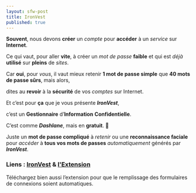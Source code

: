 ```yaml
---
layout: sfw-post
title: IronVest
published: true
---
```


**Souvent**, nous devons **créer** un *compte* pour **accéder** à un *service* sur **Internet**.

Ce qui vaut, pour aller **vite**, à créer un *mot de passe* **faible** et qui est *déjà* **utilisé** sur **pleins** de *sites*.

Car **oui**, pour *vous*, il vaut mieux retenir **1 mot de passe simple** que **40 mots de passe sûrs**, mais alors,

dites au **revoir** à la **sécurité** de vos *comptes* sur Internet.

Et c’est pour **ça** que je vous présente ***IronVest***,

c’est un **Gestionnaire** d’**Information** **Confidentielle**.

C’est comme ***Dashlane***, mais en **gratuit**. 🤑

Juste un **mot de passe compliqué** à *retenir* ou une **reconnaissance faciale** pour *accéder* à **tous vos mots de passes** *automatiquement* générés par ***IronVest***.

### Liens : [IronVest](https://ironvest.com) & [l'Extension](https://ironvest.com/download-the-extension/)

Téléchargez bien aussi l’extension pour que le remplissage des formulaires de connexions soient automatiques.
